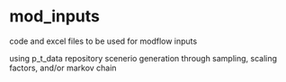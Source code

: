 # mod_inputs
code and excel files to be used for modflow inputs

using p_t_data repository
scenerio generation through sampling, scaling factors, and/or markov chain

